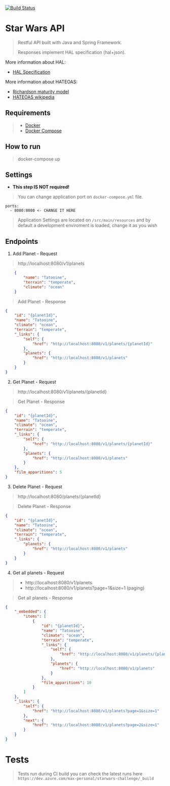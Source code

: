 [![Build Status](https://dev.azure.com/max-personal/starwars-challenge/_apis/build/status/maxalves.starwars-planets-api?branchName=master)](https://dev.azure.com/max-personal/starwars-challenge/_build/latest?definitionId=2&branchName=master)

# Star Wars API #
> Restful API built with Java and Spring Framework.
> 
> Responses implement HAL specification (hal+json).

More information about HAL:
* [HAL Specification](http://stateless.co/hal_specification.html)

More information about HATEOAS:
* [Richardson maturity model](https://martinfowler.com/articles/richardsonMaturityModel.html)
* [HATEOAS wikipedia](https://en.wikipedia.org/wiki/HATEOAS)

## Requirements
> * [Docker](https://docs.docker.com/get-docker/) 
> * [Docker Compose](https://docs.docker.com/compose/install/)

## How to run
> docker-compose up

## Settings
- **This step IS NOT required!**
> You can change application port on `docker-compose.yml` file.
```docker-compose
ports:
  - 8080:8080 <- CHANGE IT HERE
```

> Application Settings are located on `/src/main/resources` and by default a development enviroment is loaded, change it as you wish


## Endpoints
1. Add Planet - Request
> http://localhost:8080/v1/planets
```json
    {
    	"name": "Tatooine",
    	"terrain": "temperate",
    	"climate": "ocean"
    }
```
> Add Planet - Response
```json
{
    "id": "{planetId}",
    "name": "Tatooine",
    "climate": "ocean",
    "terrain": "temperate",
    "_links": {
        "self": {
            "href": "http://localhost:8080/v1/planets/{planetId}"
        },
        "planets": {
            "href": "http://localhost:8080/v1/planets"
        }
    }
}

```

2. Get Planet - Request
> http://localhost:8080/v1/planets/{planetId}

> Get Planet - Response
```json
{
    "id": "{planetId}",
    "name": "Tatooine",
    "climate": "ocean",
    "terrain": "temperate",
    "_links": {
        "self": {
            "href": "http://localhost:8080/v1/planets/{planetId}"
        },
        "planets": {
            "href": "http://localhost:8080/v1/planets"
        }
    },
    "film_apparitions": 5
}
```

3. Delete Planet - Request
> http://localhost:8080/planets/{planetId}

> Delete Planet - Response
```json
{
    "id": "{planetId}",
    "name": "Tatooine",
    "climate": "ocean",
    "terrain": "temperate",
    "_links": {
        "planets": {
            "href": "http://localhost:8080/v1/planets"
        }
    }
}
```

4. Get all planets - Request
> * http://localhost:8080/v1/planets
> * http://localhost:8080/v1/planets?page=1&size=1  (paging)

> Get all planets - Response
```json
{
    "_embedded": {
        "items": [
            {
                "id": "{planetId}",
                "name": "Tatooine",
                "climate": "ocean",
                "terrain": "temperate",
                "_links": {
                    "self": {
                        "href": "http://localhost:8080/v1/planets/{planetId}"
                    },
                    "planets": {
                        "href": "http://localhost:8080/v1/planets"
                    }
                },
                "film_apparitions": 10
            }
        ]
    },
    "_links": {
        "self": {
            "href": "http://localhost:8080/v1/planets?page=1&size=1"
        },
        "next": {
            "href": "http://localhost:8080/v1/planets?page=2&size=1"
        }
    }
}
```

# Tests
> Tests run during CI build you can check the latest runs here
`
https://dev.azure.com/max-personal/starwars-challenge/_build
`